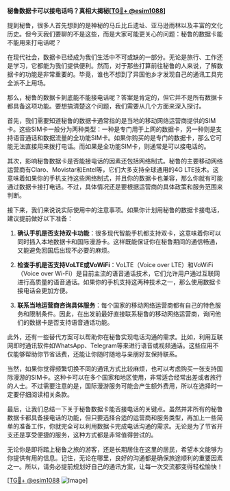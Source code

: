 **秘鲁数据卡可以接电话吗？真相大揭秘[[TG💪+ @esim1088](https://t.me/s/esim1088)]**

提到秘鲁，很多人首先想到的是神秘的马丘比丘遗址、亚马逊雨林以及丰富的文化历史。但今天我们要聊的不是这些，而是大家可能更关心的问题：秘鲁的数据卡能不能用来打电话呢？

在现代社会，数据卡已经成为我们生活中不可或缺的一部分。无论是旅行、工作还是学习，它都能为我们提供便利。然而，对于那些打算前往秘鲁的人来说，了解数据卡的功能是非常重要的。毕竟，谁也不想到了异国他乡才发现自己的通讯工具完全派不上用场。

那么，秘鲁的数据卡到底能不能接电话呢？答案是肯定的，但它并不是所有数据卡都具备这项功能。要想搞清楚这个问题，我们需要从几个方面来深入探讨。

首先，我们需要知道秘鲁的数据卡通常指的是当地的移动网络运营商提供的SIM卡。这些SIM卡一般分为两种类型：一种是专门用于上网的数据卡，另一种则是支持语音通话和数据流量的全功能SIM卡。如果你购买的是专门的数据卡，那么它可能无法直接用来拨打电话。而如果是全功能SIM卡，则通常是可以接电话的。

其次，影响秘鲁数据卡是否能接电话的因素还包括网络制式。秘鲁的主要移动网络运营商有Claro、Movistar和Entel等，它们大多支持全球通用的4G LTE技术。这意味着如果你的手机支持这些网络制式，并且你的数据卡也兼容，那么你就有可能通过数据卡接打电话。不过，具体情况还是要根据运营商的具体政策和服务范围来判断。

接下来，我们来说说实际使用中的注意事项。如果你计划用秘鲁的数据卡接电话，建议提前做好以下准备：

1. **确认手机是否支持双卡功能**：很多现代智能手机都支持双卡，这意味着你可以同时插入本地数据卡和国际漫游卡。这样既能保证你在秘鲁期间的通信畅通，又能避免回国后出现不必要的麻烦。
   
2. **检查手机是否支持VoLTE或VoWiFi**：VoLTE（Voice over LTE）和VoWiFi（Voice over Wi-Fi）是目前主流的语音通话技术，它们允许用户通过互联网进行高质量的语音通话。如果你的手机支持这两种技术之一，那么使用数据卡接电话会更加方便。

3. **联系当地运营商咨询具体服务**：每个国家的移动网络运营商都有自己的特色服务和限制条件。因此，在出发前最好直接联系秘鲁的移动网络运营商，询问他们的数据卡是否支持语音通话功能。

此外，还有一些替代方案可以帮助你在秘鲁实现电话沟通的需求。比如，利用互联网即时通讯软件如WhatsApp、Telegram等来进行语音或视频通话。这些应用不仅能够帮助你节省话费，还能让你随时随地与亲朋好友保持联系。

当然，如果你觉得频繁切换不同的通讯方式比较麻烦，也可以考虑购买一张支持国际漫游的SIM卡。这种卡可以在多个国家和地区使用，非常适合经常出差或者旅行的人士。不过需要注意的是，国际漫游服务可能会产生额外费用，所以在选择时一定要仔细阅读相关条款。

最后，让我们总结一下关于秘鲁数据卡能否接电话的关键点。虽然并非所有的秘鲁数据卡都具备接电话的功能，但只要选择合适的运营商和服务类型，再加上一些简单的准备工作，你就完全可以利用数据卡完成电话沟通的需求。无论是为了节省开支还是享受便捷的服务，这种方式都是非常值得尝试的。

无论你是即将踏上秘鲁之旅的游客，还是长期居住在这里的居民，希望本文能够为你提供有用的信息。记住，无论在哪里，良好的沟通都是确保旅途顺利的重要因素之一。所以，请务必提前规划好自己的通讯方案，让每一次交流都变得轻松愉快！

[[TG💪+ @esim1088](https://t.me/s/esim1088) ![Image](https://i.postimg.cc/4NQfJmqS/Snipaste-2025-05-13-00-14-12.png)]